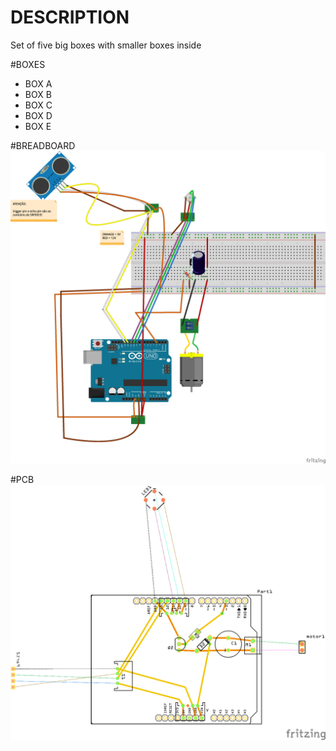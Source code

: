 # DESCRIPTION
Set of five big boxes with smaller boxes inside

#BOXES
- BOX A 
- BOX B
- BOX C
- BOX D 
- BOX E
 
#BREADBOARD
![Breadboard view](https://github.com/Sonoscopia/InSono/blob/master/BOXES/BOX_A/_fritzing/BoxA_shield_v1_bradboard.png)

#PCB
![PCB view](https://github.com/Sonoscopia/InSono/blob/master/BOXES/BOX_A/_fritzing/BoxA_shield_v1_pcb.png)
